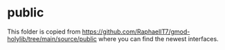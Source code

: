 # public

This folder is copied from https://github.com/RaphaelIT7/gmod-holylib/tree/main/source/public where you can find the newest interfaces.